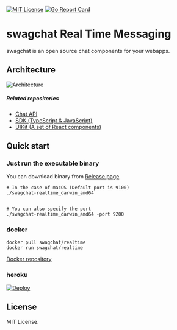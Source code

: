 [![MIT License](http://img.shields.io/badge/license-MIT-blue.svg?style=flat)](LICENSE)
[![Go Report Card](https://goreportcard.com/badge/github.com/swagchat/rtm-api)](https://goreportcard.com/report/github.com/swagchat/rtm-api)

# swagchat Real Time Messaging

swagchat is an open source chat components for your webapps.

## Architecture

![Architecture](https://client.fairway.ne.jp/swagchat/img/swagchat-start-guide-20170920.png "Architecture")

##### Related repositories

* [Chat API](https://github.com/swagchat/chat-api)
* [SDK (TypeScript & JavaScript)](https://github.com/swagchat/swagchat-sdk-js)
* [UIKit (A set of React components)](https://github.com/swagchat/react-swagchat)

## Quick start

### Just run the executable binary

You can download binary from [Release page](https://github.com/swagchat/rtm-api/releases)

```
# In the case of macOS (Default port is 9100)
./swagchat-realtime_darwin_amd64


# You can also specify the port
./swagchat-realtime_darwin_amd64 -port 9200
```

### docker

```
docker pull swagchat/realtime
docker run swagchat/realtime
```

[Docker repository](https://hub.docker.com/r/swagchat/realtime/)

### heroku

[![Deploy](https://www.herokucdn.com/deploy/button.svg)](https://heroku.com/deploy)

## License

MIT License.
